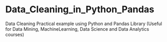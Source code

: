 # Data_Cleaning_in_Python_Pandas
Data Cleaning Practical example using Python and Pandas Library
(Useful for Data Mining, MachineLearning, Data Science and Data Analytics courses)

